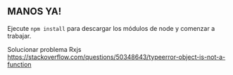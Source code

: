 ## MANOS YA!

Ejecute `npm install` para descargar los módulos de node y comenzar a trabajar.

Solucionar problema Rxjs
https://stackoverflow.com/questions/50348643/typeerror-object-is-not-a-function